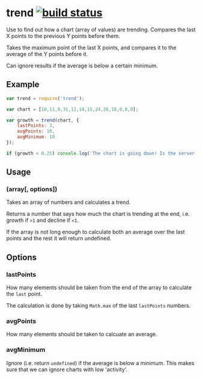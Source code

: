 # trend [![build status](https://secure.travis-ci.org/freeall/trend.png)](http://travis-ci.org/freeall/trend)

Use to find out how a chart (array of values) are trending. Compares the last X points to the previous Y points before them.

Takes the maximum point of the last X points, and compares it to the average of the Y points before it.

Can ignore results if the average is below a certain minimum.

## Example

``` js
var trend = require('trend');

var chart = [10,11,9,31,12,14,15,24,26,18,0,0,0];

var growth = trend(chart, {
	lastPoints: 3,
	avgPoints: 10,
	avgMinimum: 10
});

if (growth < 0.25) console.log('The chart is going down! Is the server up?');

```

## Usage

### (array[, options])

Takes an array of numbers and calculates a trend.

Returns a number that says how much the chart is trending at the end, i.e. growth if `>1` and decline if `<1`.

If the array is not long enough to calculate both an average over the last points and the rest it will return undefined.

## Options

### lastPoints

How many elements should be taken from the end of the array to calculate the `last` point.

The calculation is done by taking `Math.max` of the last `lastPoints` numbers.

### avgPoints

How many elements should be taken to calcuate an average.

### avgMinimum

Ignore (i.e. return `undefined`) if the average is below a minimum. This makes sure that we can ignore charts with low 'activity'.